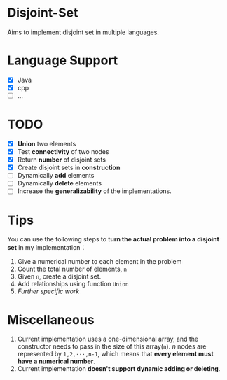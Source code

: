 # Disjoint-Set
Aims to implement disjoint set in multiple languages.
# Language Support
- [x] Java
- [x] cpp
- [ ] ...
# TODO
- [x] **Union** two elements
- [x] Test **connectivity** of two nodes
- [x] Return **number** of disjoint sets
- [x] Create disjoint sets in **construction**
- [ ] Dynamically **add** elements
- [ ] Dynamically **delete** elements
- [ ] Increase the **generalizability** of the implementations.

# Tips

You can use the following steps to t**urn the actual problem into a disjoint set** in my implementation：

1. Give a numerical number to each element in the problem
2. Count the total number of elements, `n`
3. Given `n`, create a disjoint set.
4. Add relationships using function `Union`
5. *Further specific work*

# Miscellaneous  
1. Current implementation uses a one-dimensional array, and the constructor needs to pass in the size of this array(`n`). $n$ nodes are represented by `1,2,···,n-1`, which means that **every element must have a numerical number**.
2. Current implementation **doesn't support dynamic adding or deleting**.

